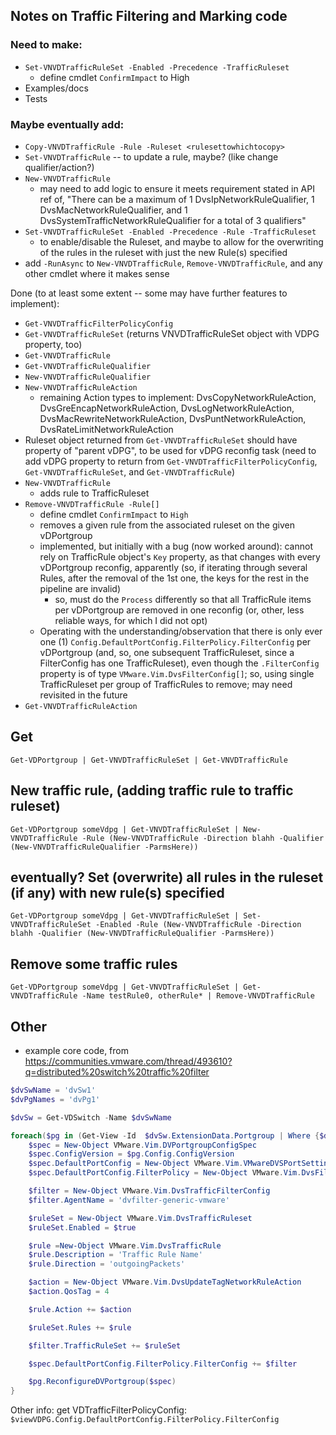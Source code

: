 ## Notes on Traffic Filtering and Marking code


### Need to make:
- `Set-VNVDTrafficRuleSet -Enabled -Precedence -TrafficRuleset`
    - define cmdlet `ConfirmImpact` to High
- Examples/docs
- Tests

### Maybe eventually add:
- `Copy-VNVDTrafficRule -Rule -Ruleset <rulesettowhichtocopy>`
- `Set-VNVDTrafficRule` -- to update a rule, maybe? (like change qualifier/action?)
- `New-VNVDTrafficRule`
    - may need to add logic to ensure it meets requirement stated in API ref of, "There can be a maximum of 1 DvsIpNetworkRuleQualifier, 1 DvsMacNetworkRuleQualifier, and 1 DvsSystemTrafficNetworkRuleQualifier for a total of 3 qualifiers"
- `Set-VNVDTrafficRuleSet -Enabled -Precedence -Rule -TrafficRuleset`
    - to enable/disable the Ruleset, and maybe to allow for the overwriting of the rules in the ruleset with just the new Rule(s) specified
- add `-RunAsync` to `New-VNVDTrafficRule`, `Remove-VNVDTrafficRule`, and any other cmdlet where it makes sense

Done (to at least some extent -- some may have further features to implement):
- `Get-VNVDTrafficFilterPolicyConfig`
- `Get-VNVDTrafficRuleSet` (returns VNVDTrafficRuleSet object with VDPG property, too)
- `Get-VNVDTrafficRule`
- `Get-VNVDTrafficRuleQualifier`
- `New-VNVDTrafficRuleQualifier`
- `New-VNVDTrafficRuleAction`
    - remaining Action types to implement: DvsCopyNetworkRuleAction, DvsGreEncapNetworkRuleAction, DvsLogNetworkRuleAction, DvsMacRewriteNetworkRuleAction, DvsPuntNetworkRuleAction, DvsRateLimitNetworkRuleAction
- Ruleset object returned from `Get-VNVDTrafficRuleSet` should have property of "parent vDPG", to be used for vDPG reconfig task (need to add vDPG property to return from `Get-VNVDTrafficFilterPolicyConfig`, `Get-VNVDTrafficRuleSet`, and `Get-VNVDTrafficRule`)
- `New-VNVDTrafficRule`
    - adds rule to TrafficRuleset
- `Remove-VNVDTrafficRule -Rule[]`
    - define cmdlet `ConfirmImpact` to `High`
    - removes a given rule from the associated ruleset on the given vDPortgroup
    - implemented, but initially with a bug (now worked around):  cannot rely on TrafficRule object's `Key` property, as that changes with every vDPortgroup reconfig, apparently (so, if iterating through several Rules, after the removal of the 1st one, the keys for the rest in the pipeline are invalid)
        - so, must do the `Process` differently so that all TrafficRule items per vDPortgroup are removed in one reconfig (or, other, less reliable ways, for which I did not opt)
    - Operating with the understanding/observation that there is only ever one (1) `Config.DefaultPortConfig.FilterPolicy.FilterConfig` per vDPortgroup (and, so, one subsequent TrafficRuleset, since a FilterConfig has one TrafficRuleset), even though the `.FilterConfig` property is of type `VMware.Vim.DvsFilterConfig[]`; so, using single TrafficRuleset per group of TrafficRules to remove; may need revisited in the future
- `Get-VNVDTrafficRuleAction`

## Get
`Get-VDPortgroup | Get-VNVDTrafficRuleSet | Get-VNVDTrafficRule`

## New traffic rule, (adding traffic rule to traffic ruleset)
`Get-VDPortgroup someVdpg | Get-VNVDTrafficRuleSet | New-VNVDTrafficRule -Rule (New-VNVDTrafficRule -Direction blahh -Qualifier (New-VNVDTrafficRuleQualifier -ParmsHere))`

## eventually? Set (overwrite) all rules in the ruleset (if any) with new rule(s) specified
`Get-VDPortgroup someVdpg | Get-VNVDTrafficRuleSet | Set-VNVDTrafficRuleSet -Enabled -Rule (New-VNVDTrafficRule -Direction blahh -Qualifier (New-VNVDTrafficRuleQualifier -ParmsHere))`

## Remove some traffic rules
`Get-VDPortgroup someVdpg | Get-VNVDTrafficRuleSet | Get-VNVDTrafficRule -Name testRule0, otherRule* | Remove-VNVDTrafficRule`


## Other
- example core code, from https://communities.vmware.com/thread/493610?q=distributed%20switch%20traffic%20filter
``` PowerShell
$dvSwName = 'dvSw1'
$dvPgNames = 'dvPg1'

$dvSw = Get-VDSwitch -Name $dvSwName

foreach($pg in (Get-View -Id  $dvSw.ExtensionData.Portgroup | Where {$dvPgNames -contains $_.Name})){
    $spec = New-Object VMware.Vim.DVPortgroupConfigSpec
    $spec.ConfigVersion = $pg.Config.ConfigVersion
    $spec.DefaultPortConfig = New-Object VMware.Vim.VMwareDVSPortSetting
    $spec.DefaultPortConfig.FilterPolicy = New-Object VMware.Vim.DvsFilterPolicy

    $filter = New-Object VMware.Vim.DvsTrafficFilterConfig
    $filter.AgentName = 'dvfilter-generic-vmware'

    $ruleSet = New-Object VMware.Vim.DvsTrafficRuleset
    $ruleSet.Enabled = $true

    $rule =New-Object VMware.Vim.DvsTrafficRule
    $rule.Description = 'Traffic Rule Name'
    $rule.Direction = 'outgoingPackets'

    $action = New-Object VMware.Vim.DvsUpdateTagNetworkRuleAction
    $action.QosTag = 4

    $rule.Action += $action

    $ruleSet.Rules += $rule

    $filter.TrafficRuleSet += $ruleSet

    $spec.DefaultPortConfig.FilterPolicy.FilterConfig += $filter

    $pg.ReconfigureDVPortgroup($spec)
}
```

Other info:
get VDTrafficFilterPolicyConfig:
`$viewVDPG.Config.DefaultPortConfig.FilterPolicy.FilterConfig`
